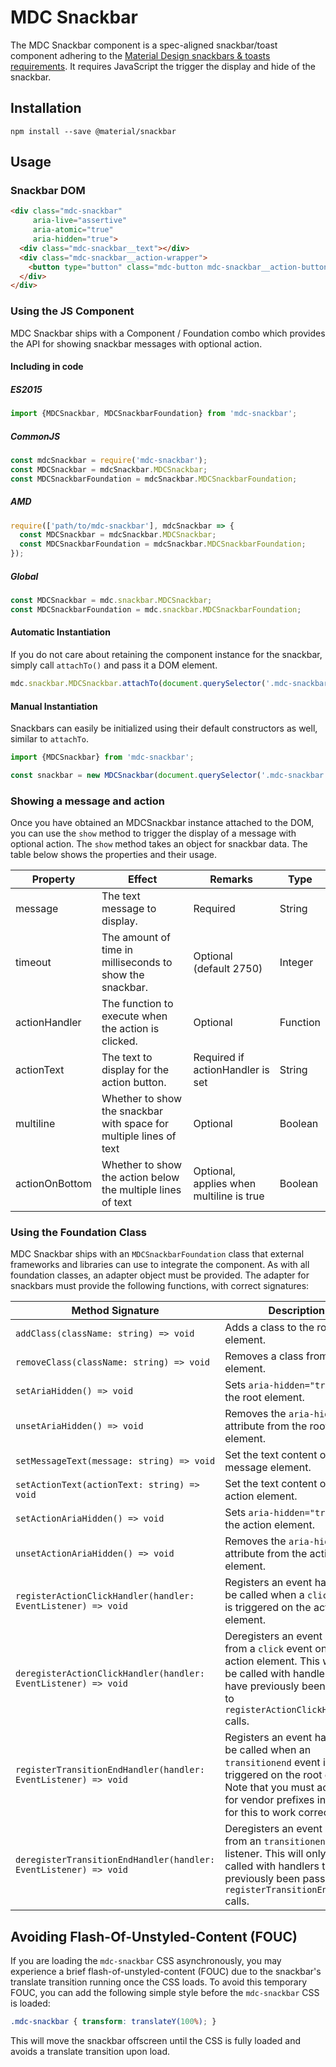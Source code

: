 # MDC Snackbar

The MDC Snackbar component is a spec-aligned snackbar/toast component adhering to the
[Material Design snackbars & toasts requirements](https://material.google.com/components/snackbars-toasts.html#snackbars-toasts-specs).
It requires JavaScript the trigger the display and hide of the snackbar.

## Installation

```
npm install --save @material/snackbar
```

## Usage

### Snackbar DOM

```html
<div class="mdc-snackbar"
     aria-live="assertive"
     aria-atomic="true"
     aria-hidden="true">
  <div class="mdc-snackbar__text"></div>
  <div class="mdc-snackbar__action-wrapper">
    <button type="button" class="mdc-button mdc-snackbar__action-button"></button>
  </div>
</div>
```

### Using the JS Component

MDC Snackbar ships with a Component / Foundation combo which provides the API for showing snackbar
messages with optional action.

#### Including in code

##### ES2015

```javascript
import {MDCSnackbar, MDCSnackbarFoundation} from 'mdc-snackbar';
```

##### CommonJS

```javascript
const mdcSnackbar = require('mdc-snackbar');
const MDCSnackbar = mdcSnackbar.MDCSnackbar;
const MDCSnackbarFoundation = mdcSnackbar.MDCSnackbarFoundation;
```

##### AMD

```javascript
require(['path/to/mdc-snackbar'], mdcSnackbar => {
  const MDCSnackbar = mdcSnackbar.MDCSnackbar;
  const MDCSnackbarFoundation = mdcSnackbar.MDCSnackbarFoundation;
});
```

##### Global

```javascript
const MDCSnackbar = mdc.snackbar.MDCSnackbar;
const MDCSnackbarFoundation = mdc.snackbar.MDCSnackbarFoundation;
```

#### Automatic Instantiation

If you do not care about retaining the component instance for the snackbar, simply call `attachTo()`
and pass it a DOM element.  

```javascript
mdc.snackbar.MDCSnackbar.attachTo(document.querySelector('.mdc-snackbar'));
```

#### Manual Instantiation

Snackbars can easily be initialized using their default constructors as well, similar to `attachTo`.

```javascript
import {MDCSnackbar} from 'mdc-snackbar';

const snackbar = new MDCSnackbar(document.querySelector('.mdc-snackbar'));
```

### Showing a message and action

Once you have obtained an MDCSnackbar instance attached to the DOM, you can use
the `show` method to trigger the display of a message with optional action. The
`show`  method takes an object for snackbar data. The table below shows the
properties and their usage.

| Property | Effect | Remarks | Type |
|-----------|--------|---------|---------|
| message   | The text message to display. | Required | String |
| timeout   | The amount of time in milliseconds to show the snackbar. | Optional (default 2750) | Integer |
| actionHandler | The function to execute when the action is clicked. | Optional | Function |
| actionText | The text to display for the action button. | Required if actionHandler is set |  String |
| multiline | Whether to show the snackbar with space for multiple lines of text | Optional |  Boolean |
| actionOnBottom | Whether to show the action below the multiple lines of text | Optional, applies when multiline is true |  Boolean |

### Using the Foundation Class

MDC Snackbar ships with an `MDCSnackbarFoundation` class that external frameworks and libraries can
use to integrate the component. As with all foundation classes, an adapter object must be provided.
The adapter for snackbars must provide the following functions, with correct signatures:

| Method Signature | Description |
| --- | --- |
| `addClass(className: string) => void` | Adds a class to the root element. |
| `removeClass(className: string) => void` | Removes a class from the root element. |
| `setAriaHidden() => void` | Sets `aria-hidden="true"` on the root element. |
| `unsetAriaHidden() => void` | Removes the `aria-hidden` attribute from the root element. |
| `setMessageText(message: string) => void` | Set the text content of the message element. |
| `setActionText(actionText: string) => void` | Set the text content of the action element. |
| `setActionAriaHidden() => void` | Sets `aria-hidden="true"` on the action element. |
| `unsetActionAriaHidden() => void` | Removes the `aria-hidden` attribute from the action element. |
| `registerActionClickHandler(handler: EventListener) => void` | Registers an event handler to be called when a `click` event is triggered on the action element. |
| `deregisterActionClickHandler(handler: EventListener) => void` | Deregisters an event handler from a `click` event on the action element. This will only be called with handlers that have previously been passed to `registerActionClickHandler` calls. |
| `registerTransitionEndHandler(handler: EventListener) => void` | Registers an event handler to be called when an `transitionend` event is triggered on the root element. Note that you must account for vendor prefixes in order for this to work correctly. |
| `deregisterTransitionEndHandler(handler: EventListener) => void` | Deregisters an event handler from an `transitionend` event listener. This will only be called with handlers that have previously been passed to `registerTransitionEndHandler` calls. |

## Avoiding Flash-Of-Unstyled-Content (FOUC)

If you are loading the `mdc-snackbar` CSS asynchronously, you may experience a brief flash-of-unstyled-content (FOUC) due to the
snackbar's translate transition running once the CSS loads. To avoid this temporary FOUC, you can add the following simple style
before the `mdc-snackbar` CSS is loaded:

```css
.mdc-snackbar { transform: translateY(100%); }
```
This will move the snackbar offscreen until the CSS is fully loaded and avoids a translate transition upon load.
